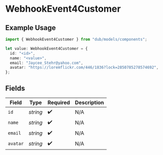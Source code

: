 # WebhookEvent4Customer

## Example Usage

```typescript
import { WebhookEvent4Customer } from "dub/models/components";

let value: WebhookEvent4Customer = {
  id: "<id>",
  name: "<value>",
  email: "Jaycee_Stehr@yahoo.com",
  avatar: "https://loremflickr.com/446/1836?lock=2850785278574692",
};
```

## Fields

| Field              | Type               | Required           | Description        |
| ------------------ | ------------------ | ------------------ | ------------------ |
| `id`               | *string*           | :heavy_check_mark: | N/A                |
| `name`             | *string*           | :heavy_check_mark: | N/A                |
| `email`            | *string*           | :heavy_check_mark: | N/A                |
| `avatar`           | *string*           | :heavy_check_mark: | N/A                |